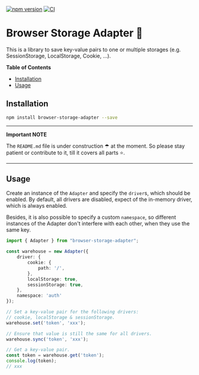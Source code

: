 [![npm version](https://badge.fury.io/js/browser-storage-adapter.svg)](https://badge.fury.io/js/browser-storage-adapter)
[![CI](https://github.com/tada5hi/browser-storage-adapter/actions/workflows/main.yml/badge.svg)](https://github.com/tada5hi/browser-storage-adapter/actions/workflows/main.yml)

# Browser Storage Adapter 💾
This is a library to save key-value pairs to one or multiple storages (e.g. SessionStorage, LocalStorage, Cookie, ...).

**Table of Contents**

- [Installation](#installation)
- [Usage](#usage)

## Installation

```bash
npm install browser-storage-adapter --save
```

---
**Important NOTE**

The `README.md` file is under construction ☂ at the moment. So please stay patient or contribute to it, till it covers all parts ⭐.

---

## Usage

Create an instance of the `Adapter` and specify the `driver`s,
which should be enabled. By default, all drivers are disabled, expect of the in-memory driver, which is always enabled.

Besides, it is also possible to specify a custom `namespace`, so different instances of the Adapter don't interfere with each other, when they use the same key.

```typescript
import { Adapter } from "browser-storage-adapter";

const warehouse = new Adapter({
    driver: {
        cookie: {
            path: '/',
        },
        localStorage: true,
        sessionStorage: true,
    },
    namespace: 'auth'
});

// Set a key-value pair for the following drivers:
// cookie, localStorage & sessionStorage.
warehouse.set('token', 'xxx');

// Ensure that value is still the same for all drivers.
warehouse.sync('token', 'xxx');

// Get a key-value pair.
const token = warehouse.get('token');
console.log(token);
// xxx
```
